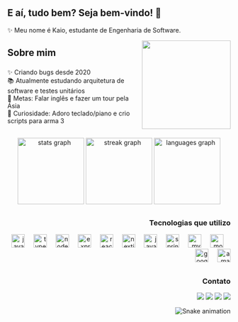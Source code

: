 <h2 align="left">E aí, tudo bem? Seja bem-vindo! 👋</h2>
<p align="left">✨ Meu nome é Kaio, estudante de Engenharia de Software. </p>
<img align="right" height="200" src="https://media.tenor.com/jrkxb7RQrsoAAAAi/jesus-jesus-saves.gif"  />

###

<h2 align="left">Sobre mim</h2>

###

<p align="left">✨ Criando bugs desde 2020<br>📚 Atualmente estudando arquitetura de software e testes unitários<br>🎯 Metas: Falar inglês e fazer um tour pela Ásia<br>🎲 Curiosidade: Adoro teclado/piano e crio scripts para arma 3</p>

##

<div align="center">
  <img src="https://github-readme-stats.vercel.app/api?username=kaiotcp1&hide_title=false&hide_rank=false&show_icons=true&include_all_commits=true&count_private=true&disable_animations=false&theme=dracula&locale=pt-br&hide_border=false" height="150" alt="stats graph"  />
  <img src="https://streak-stats.demolab.com?user=kaiotcp1&locale=pt-br&mode=daily&theme=dracula&hide_border=false&border_radius=5" height="150" alt="streak graph"  />
  <img src="https://github-readme-stats.vercel.app/api/top-langs?username=kaiotcp1&locale=pt-br&hide_title=false&layout=compact&card_width=320&langs_count=8&theme=dracula&hide_border=false" height="150" alt="languages graph"  />
</div>

##

<h3 align="right">Tecnologias que utilizo</h3>

<div align="right">
  <img src="https://cdn.jsdelivr.net/gh/devicons/devicon/icons/javascript/javascript-original.svg" height="30" alt="javascript logo"  />
  <img width="12" />
  <img src="https://cdn.jsdelivr.net/gh/devicons/devicon/icons/typescript/typescript-original.svg" height="30" alt="typescript logo"  />
  <img width="12" />
  <img src="https://cdn.simpleicons.org/nodedotjs/339933" height="30" alt="nodejs logo"  />
  <img width="12" />
  <img src="https://cdn.simpleicons.org/express/000000" height="30" alt="express logo"  />
  <img width="12" />
  <img src="https://cdn.simpleicons.org/react/61DAFB" height="30" alt="react logo"  />
  <img width="12" />
  <img src="https://cdn.jsdelivr.net/gh/devicons/devicon/icons/nextjs/nextjs-original.svg" height="30" alt="nextjs logo"  />
  <img width="12" />
  <img src="https://cdn.jsdelivr.net/gh/devicons/devicon/icons/java/java-original-wordmark.svg" height="30" alt="java logo"  />
  <img width="12" />
  <img src="https://cdn.jsdelivr.net/gh/devicons/devicon/icons/spring/spring-original-wordmark.svg" height="30" alt="spring logo"  />
  <img width="12" />
  <img src="https://cdn.simpleicons.org/mysql/4479A1" height="30" alt="mysql logo"  />
  <img width="12" />
  <img src="https://cdn.simpleicons.org/mongodb/47A248" height="30" alt="mongodb logo"  />
  <img width="12" />
  <img src="https://cdn.jsdelivr.net/gh/devicons/devicon/icons/googlecloud/googlecloud-original.svg" height="30" alt="googlecloud logo"  />
  <img width="12" />
  <img src="https://cdn.jsdelivr.net/gh/devicons/devicon/icons/amazonwebservices/amazonwebservices-original-wordmark.svg" height="30" alt="amazonwebservices logo"  />
</div>

##

<h3 align="right">Contato</h3>

<div align="right"> 
  <a href="https://instagram.com/hpkaio" target="_blank"><img src="https://img.shields.io/badge/-Instagram-%23E4405F?style=for-the-badge&logo=instagram&logoColor=white" target="_blank"></a> 
  <a href = "mailto:kaiotcp1@gmail.com@gmail.com"><img src="https://img.shields.io/badge/-Gmail-%23333?style=for-the-badge&logo=gmail&logoColor=white" target="_blank"></a>
  <a href="https://www.linkedin.com/in/hpkaio" target="_blank"><img src="https://img.shields.io/badge/-LinkedIn-%230077B5?style=for-the-badge&logo=linkedin&logoColor=white" target="_blank"></a> 
  <a href="https://www.cloudskillsboost.google/public_profiles/556e9e32-a0d4-4d4a-b8d2-9a67ba27c8e1" target="_blank"><img src="https://img.shields.io/badge/GoogleCloud-%234285F4.svg?style=for-the-badge&logo=google-cloud&logoColor=white" target="_blank"></a> 

  
  
  ![Snake animation](https://github.com/kaiotcp1/kaiotcp1/blob/output/github-contribution-grid-snake.svg)
</div>
</div>
